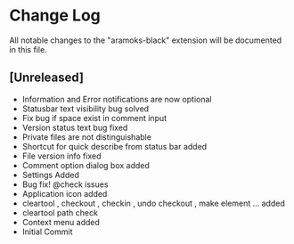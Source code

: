 # Change Log

All notable changes to the "aramoks-black" extension will be documented in this file.

## [Unreleased]

- Information and Error notifications are now optional
- Statusbar text visibility bug solved
- Fix bug if space exist in comment input
- Version status text bug fixed
- Private files are not distinguishable
- Shortcut for quick describe from status bar added
- File version info fixed
- Comment option dialog box added
- Settings Added
- Bug fix! @check issues
- Application icon added
- cleartool , checkout , checkin , undo checkout , make element ... added
- cleartool path check
- Context menu added
- Initial Commit
